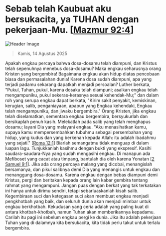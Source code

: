 
# Sebab telah Kaubuat aku bersukacita, ya TUHAN dengan pekerjaan-Mu. [[Mazmur 92:4](http://alkitab.sabda.org/?Mazmur%2092:4)]

![Header Image](https://alkitab.app/slice/sunrise.jpg)

> Kamis, 14 Agustus 2025

Apakah engkau percaya bahwa dosa-dosamu telah diampuni, dan Kristus telah sepenuhnya menebus dosa-dosamu? Maka engkau seharusnya orang Kristen yang bergembira! Bagaimana engkau akan hidup diatas pencobaan biasa dan permasalahan dunia! Karena dosa sudah diampuni, apa yang terjadi padamu sekarang dapatkah menjadi persoalan? Luther berkata, "Pukul, Tuhan, pukul, karena dosaku telah diampuni; asalkan engkau telah mengampuniku, pukul sekeras-kerasnya sesuai kehendak-Mu;" dan dalam roh yang serupa engkau dapat berkata, "Kirim sakit penyakit, kemiskinan, kerugian, salib, penganiayaan, apapun yang Engkau kehendaki, Engkau telah mengampuniku, dan jiwaku bergembira." Orang Kristen, jika engkau telah diselamatkan, sementara engkau bergembira, bersyukurlah dan bersikaplah penuh kasih. Melekatlah pada salib yang telah menghapus dosamu; layani Dia yang melayani engkau. "Aku menasihatkan kamu, supaya kamu mempersembahkan tubuhmu sebagai persembahan yang hidup, yang kudus dan yang berkenan kepada Allah: itu adalah ibadahmu yang sejati." [[Roma 12:1](http://alkitab.sabda.org/?Roma%2012:1)] Biarlah semangatmu tidak menguap di dalam luapan lagu. Tunjukkanlah kasihmu dengan bukti yang ekspresif. Kasihi saudara-saudara-Nya yang sudah mengasihi engkau. Di manapun ada Mefiboset yang cacat atau timpang, bantulah dia oleh karena Yonatan [[2 Samuel 9:1](http://alkitab.sabda.org/?2%20Samuel%209:1)]. Jika ada orang percaya malang yang dicobai, menangislah bersamanya, dan pikul salibnya demi Dia yang menangis untuk engkau dan menanggung dosa-dosamu. Karena engkau dengan bebas diampuni demi Kristus, pergi dan beritakan kepada orang lain kabar gembira tentang rahmat yang mengampuni. Jangan puas dengan berkat yang tak terkatakan ini hanya untuk dirimu sendiri, tetapi sebarluaskanlah kisah salib. Kegembiraan suci dan ketegasan suci akan membuat engkau menjadi pengkhotbah yang baik, dan seluruh dunia akan menjadi mimbar untuk engkau berkhotbah. Kekudusan yang ceria adalah yang paling kuat di antara khotbah-khotbah, namun Tuhan akan memberikannya kepadamu. Carilah itu pagi ini sebelum engkau pergi ke dunia. Jika itu adalah pekerjaan Tuhan yang di dalamnya kita bersukacita, kita tidak perlu takut untuk terlalu bergembira.
    